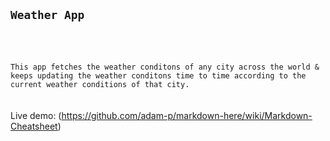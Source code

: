 ##  `Weather App`

<br/>
<br/>

`This app fetches the weather conditons of any city across the world &
keeps updating the weather conditons time to time according to the current weather conditions of that city.
`
<br/>
<br/>
<br/>
Live demo: (https://github.com/adam-p/markdown-here/wiki/Markdown-Cheatsheet)
